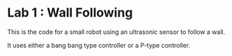 # Lab 1 : Wall Following

This is the code for a small robot using an ultrasonic sensor to follow a wall.

It uses either a bang bang type controller or a P-type controller.
